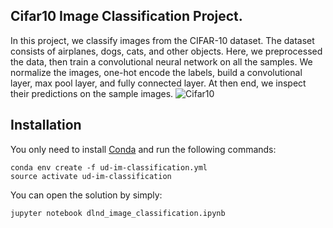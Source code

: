 ## Cifar10 Image Classification Project.
In this project, we classify images from the CIFAR-10 dataset. The dataset consists of airplanes, dogs, cats, and other objects. Here, we preprocessed the data, then train a convolutional neural network on all the samples. We normalize the images, one-hot encode the labels, build a convolutional layer, max pool layer, and fully connected layer. At then end, we inspect their predictions on the sample images.
![Cifar10][image-cifar10]

## Installation
You only need to install [Conda](https://conda.io/docs/install/quick.html) and run the following commands:
```
conda env create -f ud-im-classification.yml
source activate ud-im-classification
```
You can open the solution by simply:
```
jupyter notebook dlnd_image_classification.ipynb 
```

<!-- Images -->
[image-cifar10]: https://msdnshared.blob.core.windows.net/media/2016/10/102816_2258_ApplyingClo2.png "Cifar10 Examples"
